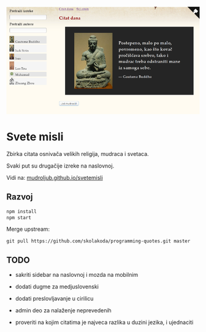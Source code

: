 [![](screen.png)](https://mudroljub.github.io/svetemisli)

# Svete misli

Zbirka citata osnivača velikih religija, mudraca i svetaca.

Svaki put su drugačije izreke na naslovnoj.

Vidi na: [mudroljub.github.io/svetemisli](https://mudroljub.github.io/svetemisli)

## Razvoj

```
npm install
npm start
```

Merge upstream:

```
git pull https://github.com/skolakoda/programming-quotes.git master
```

## TODO

- sakriti sidebar na naslovnoj i mozda na mobilnim
- dodati dugme za medjuslovenski
- dodati preslovljavanje u cirilicu
- admin deo za nalaženje neprevedenih

- proveriti na kojim citatima je najveca razlika u duzini jezika, i ujednaciti

